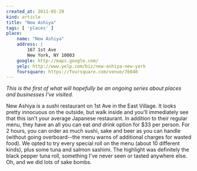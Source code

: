 ```yaml
---
created_at: 2011-05-29
kind: article
title: "New Ashiya"
tags: [ 'places' ]
place:
    name: "New Ashiya"
    address: |
        167 1st Ave
        New York, NY 10003
    google: http://maps.google.com/
    yelp: http://www.yelp.com/biz/new-ashiya-new-york
    foursquare: https://foursquare.com/venue/76848
---
```


_This is the first of what will hopefully be an ongoing series about places and businesses I've visited._

New Ashiya is a sushi restaurant on 1st Ave in the East Village. It looks pretty innocuous on the outside, but walk inside and you'll immediately see that this isn't your average Japanese restaurant. In addition to their regular menu, they have an all you can eat _and drink_ option for $33 per person. For 2 hours, you can order as much sushi, sake and beer as you can handle (without going overboard--the menu warns of additional charges for wasted food). We opted to try every special roll on the menu (about 10 different kinds), plus some tuna and salmon sashimi. The highlight was definitely the black pepper tuna roll, something I've never seen or tasted anywhere else. Oh, and we did lots of sake bombs.
